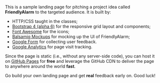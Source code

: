 This is a sample landing page for pitching a project idea called **FriendlyAlarm** to the targeted audience. It is built by:

- HTTP/CSS taught in the classes;
- [Bootstrap 4 (alpha 6)](https://v4-alpha.getbootstrap.com/) for the responsive grid layout and components;
- [Font Awesome](http://fontawesome.io/) for the icons;
- [Balsamiq Mockups](https://balsamiq.com/products/mockups/) for mocking up the UI of FriendlyAlarm;
- [Google Form](https://www.google.com/forms/about/) for collecting user feedback.
- [Google Analytics](https://www.google.com/analytics/) for page visit tracking.

Since the page is static (i.e., without any server-side code), you can host it on [GitHub Pages](https://pages.github.com/) for **free** and leverage the GitHub CDN to deliver the page to anywhere around the world **fast**.

Go build your own landing page and get **real** feedback early on. Good luck!
